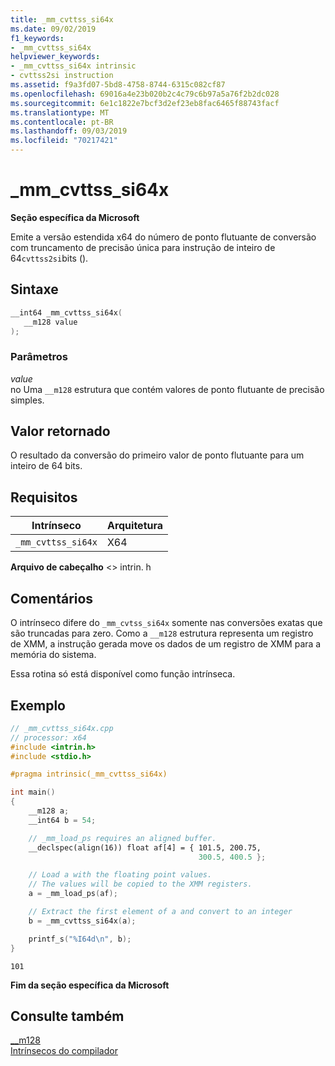 ```yaml
---
title: _mm_cvttss_si64x
ms.date: 09/02/2019
f1_keywords:
- _mm_cvttss_si64x
helpviewer_keywords:
- _mm_cvttss_si64x intrinsic
- cvttss2si instruction
ms.assetid: f9a3fd07-5bd8-4758-8744-6315c082cf87
ms.openlocfilehash: 69016a4e23b020b2c4c79c6b97a5a76f2b2dc028
ms.sourcegitcommit: 6e1c1822e7bcf3d2ef23eb8fac6465f88743facf
ms.translationtype: MT
ms.contentlocale: pt-BR
ms.lasthandoff: 09/03/2019
ms.locfileid: "70217421"
---
```

# <a name="_mm_cvttss_si64x"></a>_mm_cvttss_si64x

**Seção específica da Microsoft**

Emite a versão estendida x64 do número de ponto flutuante de conversão com truncamento de precisão única para instrução de inteiro de 64`cvttss2si`bits ().

## <a name="syntax"></a>Sintaxe

```C
__int64 _mm_cvttss_si64x(
   __m128 value
);
```

### <a name="parameters"></a>Parâmetros

*value*\
no Uma `__m128` estrutura que contém valores de ponto flutuante de precisão simples.

## <a name="return-value"></a>Valor retornado

O resultado da conversão do primeiro valor de ponto flutuante para um inteiro de 64 bits.

## <a name="requirements"></a>Requisitos

|Intrínseco|Arquitetura|
|---------------|------------------|
|`_mm_cvttss_si64x`|X64|

**Arquivo de cabeçalho** \<> intrin. h

## <a name="remarks"></a>Comentários

O intrínseco difere do `_mm_cvtss_si64x` somente nas conversões exatas que são truncadas para zero. Como a `__m128` estrutura representa um registro de XMM, a instrução gerada move os dados de um registro de XMM para a memória do sistema.

Essa rotina só está disponível como função intrínseca.

## <a name="example"></a>Exemplo

```cpp
// _mm_cvttss_si64x.cpp
// processor: x64
#include <intrin.h>
#include <stdio.h>

#pragma intrinsic(_mm_cvttss_si64x)

int main()
{
    __m128 a;
    __int64 b = 54;

    // _mm_load_ps requires an aligned buffer.
    __declspec(align(16)) float af[4] = { 101.5, 200.75,
                                          300.5, 400.5 };

    // Load a with the floating point values.
    // The values will be copied to the XMM registers.
    a = _mm_load_ps(af);

    // Extract the first element of a and convert to an integer
    b = _mm_cvttss_si64x(a);

    printf_s("%I64d\n", b);
}
```

```Output
101
```

**Fim da seção específica da Microsoft**

## <a name="see-also"></a>Consulte também

[__m128](../cpp/m128.md)\
[Intrínsecos do compilador](../intrinsics/compiler-intrinsics.md)
